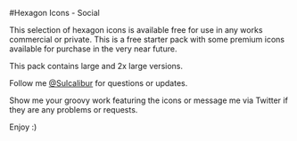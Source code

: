 #Hexagon Icons - Social

This selection of hexagon icons is available free for use in any works commercial or private. This is a free starter pack with some premium icons available for purchase in the very near future.

This pack contains large and 2x large versions.

Follow me [@Sulcalibur](http://twitter.com/sulcalibur) for questions or updates.

Show me your groovy work featuring the icons or message me via Twitter if they are any problems or requests.

Enjoy :)